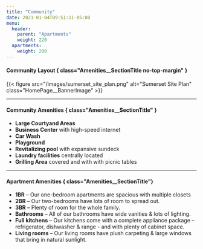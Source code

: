 ```yaml
---
title: "Community"
date: 2021-01-04T09:51:11-05:00
menu:
  header:
    parent: "Apartments"
    weight: 220
  apartments:
    weight: 200
---
```

#### Community Layout { class="Amenities__SectionTitle no-top-margin" }
{{< figure src="/images/sumerset_site_plan.png" alt="Sumerset Site Plan" class="HomePage__BannerImage" >}}

***

#### Community Amenities { class="Amenities__SectionTitle" }
- **Large Courtyand Areas**
- **Business Center** with high-speed internet
- **Car Wash**
- **Playground**
- **Revitalizing pool** with expansive sundeck
- **Laundry facilities** centrally located
- **Grilling Area** covered and with with picnic tables

***

#### Apartment Amenities { class="Amenities__SectionTitle"}
- **1BR** – Our one-bedroom apartments are spacious with multiple closets
- **2BR** – Our two-bedrooms have lots of room to spread out.
- **3BR** – Plenty of room for the whole family.
- **Bathrooms** – All of our bathrooms have wide vanities & lots of lighting.
- **Full kitchens** – Our kitchens come with a complete appliance package –refrigerator, dishwasher & range - and with plenty of cabinet space.
- **Living rooms** – Our living rooms have plush carpeting & large windows that bring in natural sunlight.
